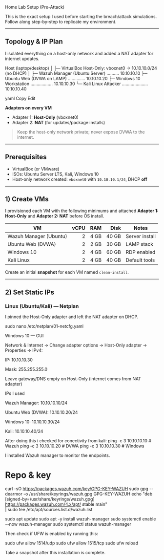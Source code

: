  Home Lab Setup (Pre-Attack)

This is the exact setup I used before starting the breach/attack simulations. Follow along step-by-step to replicate my environment.

---

## Topology & IP Plan

I isolated everything on a host-only network and added a NAT adapter for internet updates.

Host (laptop/desktop)
│
├─ VirtualBox Host-Only: vboxnet0 → 10.10.10.0/24 (no DHCP)
│
├─ Wazuh Manager (Ubuntu Server) .......... 10.10.10.10
├─ Ubuntu Web (DVWA on LAMP) .............. 10.10.10.20
├─ Windows 10 Workstation .................. 10.10.10.30
└─ Kali Linux Attacker ..................... 10.10.10.40

yaml
Copy
Edit

**Adapters on every VM**
- Adapter 1: **Host-Only** (vboxnet0)
- Adapter 2: **NAT** (for updates/package installs)

> Keep the host-only network private; never expose DVWA to the internet.

---

## Prerequisites

- VirtualBox (or VMware)
- ISOs: Ubuntu Server LTS, Kali, Windows 10
- Host-only network created: `vboxnet0` with `10.10.10.1/24`, DHCP **off**

---

## 1) Create VMs

I provisioned each VM with the following minimums and attached **Adapter 1: Host-Only** and **Adapter 2: NAT** before OS install.

| VM | vCPU | RAM | Disk | Notes |
|---|---:|---:|---:|---|
| Wazuh Manager (Ubuntu) | 2 | 4 GB | 40 GB | Server install |
| Ubuntu Web (DVWA) | 2 | 2 GB | 30 GB | LAMP stack |
| Windows 10 | 2 | 4 GB | 60 GB | RDP enabled |
| Kali Linux | 2 | 4 GB | 40 GB | Default tools |

Create an initial **snapshot** for each VM named `clean-install`.

---

## 2) Set Static IPs

### Linux (Ubuntu/Kali) — Netplan

I pinned the Host-Only adapter and left the NAT adapter on DHCP.

sudo nano /etc/netplan/01-netcfg.yaml

Windows 10 — GUI

Network & Internet → Change adapter options → Host-Only adapter → Properties → IPv4:

IP: 10.10.10.30

Mask: 255.255.255.0

Leave gateway/DNS empty on Host-Only (internet comes from NAT adapter)

IPs I used

Wazuh Manager: 10.10.10.10/24

Ubuntu Web (DVWA): 10.10.10.20/24

Windows 10: 10.10.10.30/24

Kali: 10.10.10.40/24

After doing this i checked for conectivity from kali:
ping -c 3 10.10.10.10   # Wazuh
ping -c 3 10.10.10.20   # DVWA
ping -c 3 10.10.10.30   # Windows


I installed Wazuh manager to monitor the endpoints.

# Repo & key
curl -sO https://packages.wazuh.com/key/GPG-KEY-WAZUH
sudo gpg --dearmor -o /usr/share/keyrings/wazuh.gpg GPG-KEY-WAZUH
echo "deb [signed-by=/usr/share/keyrings/wazuh.gpg] https://packages.wazuh.com/4.x/apt/ stable main" \
| sudo tee /etc/apt/sources.list.d/wazuh.list

sudo apt update
sudo apt -y install wazuh-manager
sudo systemctl enable --now wazuh-manager
sudo systemctl status wazuh-manager

Then check if UFW is enabled by running this:

sudo ufw allow 1514/udp
sudo ufw allow 1515/tcp
sudo ufw reload

Take a snapshot after this installation is complete.



